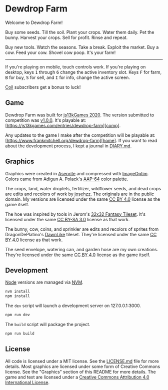 # Dewdrop Farm #

Welcome to Dewdrop Farm!

Buy some seeds. Till the soil. Plant your crops. Water them daily. Pet the
bunny. Harvest your crops. Sell for profit. Rinse and repeat.

Buy new tools. Watch the seasons. Take a break. Exploit the market. Buy a cow.
Feed your cow. Shovel cow poop. It's your farm!

---

If you're playing on mobile, touch controls work. If you're playing on desktop,
keys <kbd>1</kbd> through <kbd>6</kbd> change the active inventory slot. Keys
<kbd>F</kbd> for farm, <kbd>B</kbd> for buy, <kbd>S</kbd> for sell, and
<kbd>I</kbd> for info, change the active screen.

[Coil][] subscribers get a bonus to luck!

## Game ##

Dewdrop Farm was built for [js13kGames 2020][js13k]. The version submitted to
competition was [v1.0.0][]. It's playable at:
[https://js13kgames.com/entries/dewdrop-farm][comp].

Any updates to the game I make after the competition will be playable at:
[https://www.frankmitchell.org/dewdrop-farm][home]. If you want to read about
the development process, I kept a journal in [DIARY.md][].

## Graphics ##

Graphics were created in [Aseprite][] and compressed with [ImageOptim][].
Colors came from Adigun A. Polack's [AAP-64][] color palette.

The crops, land, water droplets, fertilizer, wildflower seeds, and dead crops
are edits and recolors of work by [josehzz][]. The originals are in the public
domain. My versions are licensed under the same [CC BY 4.0][cc4] license as
the game itself.

The hoe was inspired by tools in Jerom's [32x32 Fantasy Tileset][Jerom]. It's
licensed under the same [CC BY-SA 3.0][cc3] license as that work.

The bunny, cow, coins, and sprinkler are edits and recolors of sprites from
DragonDePlatino's [DawnLike][] tileset. They're licensed under the same
[CC BY 4.0][cc4] license as that work.

The seed envelope, watering can, and garden hose are my own creations. They're
licensed under the same [CC BY 4.0][cc4] license as the game itself.

## Development ##

[Node][] versions are managed via [NVM][].

```bash
nvm install
npm install
```

The `dev` script will launch a development server on 127.0.0.1:3000.

```bash
npm run dev
```

The `build` script will package the project.

```bash
npm run build
```

## License ##

All code is licensed under a MIT license. See the [LICENSE.md][] file for more
details. Most graphics are licensed under some form of Creative Commons license.
See the "Graphics" section of this README for more details. The game and text
are licensed under a [Creative Commons Attribution 4.0 International License][cc4].


[Coil]: https://coil.com/ "Various (Coil): Experience web monetized content in your browser while supporting sites you love in real time"
[js13k]: https://2020.js13kgames.com/ "Andrzej Mazur (js13kGames): HTML5 and JavaScript game development competition in just 13 kB"
[v1.0.0]: https://github.com/onefrankguy/dewdrop-farm/releases/tag/v1.0.0 "Frank Mitchell (GitHub): Dewdrop Farm v1.0.0"
[comp]: https://js13kgames.com/entries/dewdrop-farm "Frank Mitchell (js13kGames): Dewdrop Farm"
[home]: https://www.frankmitchell.org/dewdrop-farm "Frank Mitchell: Dewdrop Farm"
[DIARY.md]: https://github.com/onefrankguy/dewdrop-farm/blob/v1.0.0/DIARY.md "Frank Mitchell (GitHub): Dewdrop Farm v1.0.0 Development Diary"
[Aseprite]: https://www.aseprite.org/ "David Capello (Aseprite): Animated Sprite Editor and Pixel Art Tool"
[ImageOptim]: https://imageoptim.com/ "Kornel Lesinski: (ImageOptim): Save disk space & bandwidth by compressing images without losing quality"
[AAP-64]: https://lospec.com/palette-list/aap-64 "Adigun A. Polack (LOWSPEC): The AAP-64 Color Palette"
[josehzz]: https://opengameart.org/users/josehzz "josehzz (OpenGameArt.org): Farming crops 16x16 and related tiles"
[Jerom]: https://opengameart.org/content/32x32-fantasy-tileset "Jerom (OpenGameArt.org): 32x32 Fantasy Tileset"
[DawnLike]: https://opengameart.org/content/dawnlike-16x16-universal-rogue-like-tileset-v181 "Dragon DePlatino (OpenGameArt.org): DawnLike - 16x16 Universal Rogue-like tileset v1.81"
[Node]: https://nodejs.org/ "Various (Node.js Foundation): Node.js is a JavaScript runtime built on Chrome's V8 JavaScript engine"
[NVM]: https://github.com/nvm-sh/nvm "Various (GitHub): Node Version Manager"
[LICENSE.md]: https://github.com/onefrankguy/dewdrop-farm/blob/master/LICENSE.md "Frank Mitchell (GitHub): MIT license for Dewdrop Farm"
[cc3]: https://creativecommons.org/licenses/by-sa/3.0/ "Creative Commons Attribution Share Alike 3.0 Unported"
[cc4]: https://creativecommons.org/licenses/by/4.0/ "Creative Commons Attribution 4.0 International"
